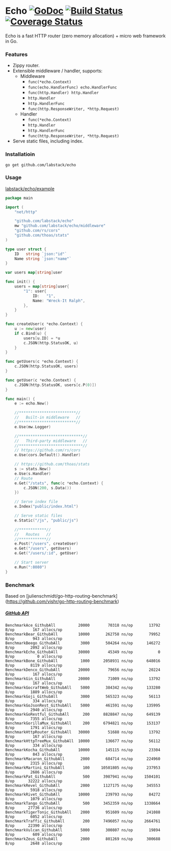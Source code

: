 # Echo [![GoDoc](http://img.shields.io/badge/go-documentation-blue.svg?style=flat-square)](http://godoc.org/github.com/labstack/echo) [![Build Status](http://img.shields.io/travis/fatih/structs.svg?style=flat-square)](https://travis-ci.org/labstack/echo) [![Coverage Status](http://img.shields.io/coveralls/labstack/echo.svg?style=flat-square)](https://coveralls.io/r/labstack/echo)
Echo is a fast HTTP router (zero memory allocation) + micro web framework in Go.

### Features
- Zippy router.
- Extensible middleware / handler, supports:
	- Middleware
		- `func(*echo.Context)`
		- `func(echo.HandlerFunc) echo.HandlerFunc`
		- `func(http.Handler) http.Handler`
		- `http.Handler`
		- `http.HandlerFunc`
		- `func(http.ResponseWriter, *http.Request)`
	- Handler
		- `func(*echo.Context)`
		- `http.Handler`
		- `http.HandlerFunc`
		- `func(http.ResponseWriter, *http.Request)`
- Serve static files, including index.

### Installatioin
```go get github.com/labstack/echo```

### Usage
[labstack/echo/example](https://github.com/labstack/echo/tree/master/example)

```go
package main

import (
	"net/http"

	"github.com/labstack/echo"
	mw "github.com/labstack/echo/middleware"
	"github.com/rs/cors"
	"github.com/thoas/stats"
)

type user struct {
	ID   string `json:"id"`
	Name string `json:"name"`
}

var users map[string]user

func init() {
	users = map[string]user{
		"1": user{
			ID:   "1",
			Name: "Wreck-It Ralph",
		},
	}
}

func createUser(c *echo.Context) {
	u := new(user)
	if c.Bind(u) {
		users[u.ID] = *u
		c.JSON(http.StatusOK, u)
	}
}

func getUsers(c *echo.Context) {
	c.JSON(http.StatusOK, users)
}

func getUser(c *echo.Context) {
	c.JSON(http.StatusOK, users[c.P(0)])
}

func main() {
	e := echo.New()

	//*************************//
	//   Built-in middleware   //
	//*************************//
	e.Use(mw.Logger)

	//****************************//
	//   Third-party middleware   //
	//****************************//
	// https://github.com/rs/cors
	e.Use(cors.Default().Handler)

	// https://github.com/thoas/stats
	s := stats.New()
	e.Use(s.Handler)
	// Route
	e.Get("/stats", func(c *echo.Context) {
		c.JSON(200, s.Data())
	})

	// Serve index file
	e.Index("public/index.html")

	// Serve static files
	e.Static("/js", "public/js")

	//************//
	//   Routes   //
	//************//
	e.Post("/users", createUser)
	e.Get("/users", getUsers)
	e.Get("/users/:id", getUser)

	// Start server
	e.Run(":8080")
}
```

### Benchmark
Based on [julienschmidt/go-http-routing-benchmark] (https://github.com/vishr/go-http-routing-benchmark)
##### [GitHub API](http://developer.github.com/v3)
```
BenchmarkAce_GithubAll	    	20000	     70318 ns/op	   13792 B/op	     167 allocs/op
BenchmarkBear_GithubAll	    	10000	    262758 ns/op	   79952 B/op	     943 allocs/op
BenchmarkBeego_GithubAll	 	 3000	    504264 ns/op	  146272 B/op	    2092 allocs/op
BenchmarkEcho_GithubAll	    	30000	     45349 ns/op	       0 B/op	       0 allocs/op
BenchmarkBone_GithubAll	     	 1000	   2058931 ns/op	  648016 B/op	    8119 allocs/op
BenchmarkDenco_GithubAll		20000	     79656 ns/op	   20224 B/op	     167 allocs/op
BenchmarkGin_GithubAll	    	20000	     71009 ns/op	   13792 B/op	     167 allocs/op
BenchmarkGocraftWeb_GithubAll	 5000	    384342 ns/op	  133280 B/op	    1889 allocs/op
BenchmarkGoji_GithubAll	    	 3000	    565323 ns/op	   56113 B/op	     334 allocs/op
BenchmarkGoJsonRest_GithubAll	 5000	    461591 ns/op	  135995 B/op	    2940 allocs/op
BenchmarkGoRestful_GithubAll	  200	   8828847 ns/op	  649139 B/op	    7355 allocs/op
BenchmarkGorillaMux_GithubAll	  200	   6794821 ns/op	  153137 B/op	    1791 allocs/op
BenchmarkHttpRouter_GithubAll	30000	     51688 ns/op	   13792 B/op	     167 allocs/op
BenchmarkHttpTreeMux_GithubAll	10000	    136677 ns/op	   56112 B/op	     334 allocs/op
BenchmarkKocha_GithubAll	   	10000	    145115 ns/op	   23304 B/op	     843 allocs/op
BenchmarkMacaron_GithubAll	     2000	    684714 ns/op	  224960 B/op	    2315 allocs/op
BenchmarkMartini_GithubAll	      100	  10501805 ns/op	  237953 B/op	    2686 allocs/op
BenchmarkPat_GithubAll	     	  500	   3987941 ns/op	 1504101 B/op	   32222 allocs/op
BenchmarkRevel_GithubAll	     2000	   1127175 ns/op	  345553 B/op	    5918 allocs/op
BenchmarkRivet_GithubAll	   	10000	    239793 ns/op	   84272 B/op	    1079 allocs/op
BenchmarkTango_GithubAll	      500	   3452359 ns/op	 1338664 B/op	   27736 allocs/op
BenchmarkTigerTonic_GithubAll	 2000	    951609 ns/op	  241088 B/op	    6052 allocs/op
BenchmarkTraffic_GithubAll	      200	   7496057 ns/op	 2664761 B/op	   22390 allocs/op
BenchmarkVulcan_GithubAll	     5000	    300807 ns/op	   19894 B/op	     609 allocs/op
BenchmarkZeus_GithubAll	         2000	    801269 ns/op	  300688 B/op	    2648 allocs/op
```
